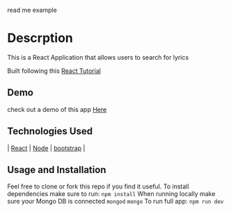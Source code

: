 read me example
# Descrption
This is a React Application that allows users to search for lyrics

Built following this [React Tutorial](https://github.com/bradtraversy/lyricfinder "React tutorial")

## Demo
check out a demo of this app [Here](https://lyric-search-g97vdd86y.vercel.app/ "Demo")



## Technologies Used
 | [React](https://reactjs.org/ "React") | [Node](nodejs.org "Node") |  [bootstrap](https://getbootstrap.com/ "Materialize")  | 

## Usage and Installation
Feel free to clone or fork this repo if you find it useful. 
To install dependencies make sure to run: 
```npm install```
When running locally make sure your Mongo DB is connected
```mongod```
```mongo```
To run full app: 
```npm run dev```